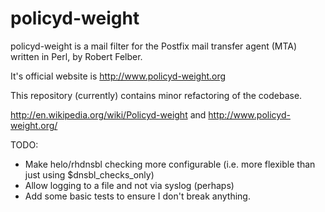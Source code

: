 policyd-weight
==============

policyd-weight is a mail filter for the Postfix mail transfer agent (MTA) written in Perl, by Robert Felber. 

It's official website is http://www.policyd-weight.org

This repository (currently) contains minor refactoring of the codebase.

http://en.wikipedia.org/wiki/Policyd-weight and http://www.policyd-weight.org/

TODO:

 * Make helo/rhdnsbl checking more configurable (i.e. more flexible than just using $dnsbl_checks_only)
 * Allow logging to a file and not via syslog (perhaps)
 * Add some basic tests to ensure I don't break anything.
